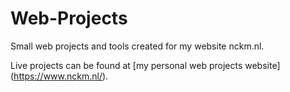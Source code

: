 # Web-Projects
Small web projects and tools created for my website nckm.nl.

Live projects can be found at [my personal web projects website] (https://www.nckm.nl/).

